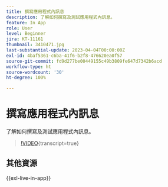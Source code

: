 ```yaml
---
title: 撰寫應用程式內訊息
description: 了解如何撰寫及測試應用程式內訊息。
feature: In App
role: User
level: Beginner
jira: KT-11161
thumbnail: 3410471.jpg
last-substantial-update: 2023-04-04T00:00:00Z
exl-id: 4baf5361-c6ba-41f6-b2f8-476620ea0f57
source-git-commit: fd9d277be00449155c49b3809fe647d7342b6acd
workflow-type: ht
source-wordcount: '30'
ht-degree: 100%

---
```


# 撰寫應用程式內訊息

了解如何撰寫及測試應用程式內訊息。

>[!VIDEO](https://video.tv.adobe.com/v/3410471?quality=12&learn=on){transcript=true}

## 其他資源

{{exl-live-in-app}}
